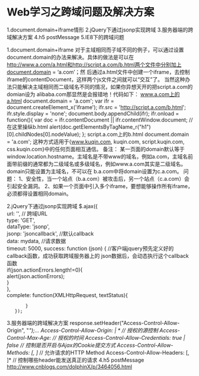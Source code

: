 # Web学习之跨域问题及解决方案


1.document.domain+iframe情形 
2.jQuery下通过jsonp实现跨域 
3.服务器端的跨域解决方案 
4.h5 postMessage
5.IE8下的跨域问题

1.document.domain+iframe
对于主域相同而子域不同的例子，可以通过设置document.domain的办法来解决。具体的做法是可以在
http://www.a.com/a.html和http://script.a.com/b.html两个文件中分别加上document.domain = ‘a.com’；然
后通过a.html文件中创建一个iframe，去控制iframe的contentDocument，这样两个js文件之间就可以“交互”了。
当然这种办法只能解决主域相同而二级域名不同的情况，如果你异想天开的把script.a.com的domian设为
alibaba.com那显然是会报错地！代码如下：
www.a.com上的a.html
document.domain = 'a.com';
var ifr = document.createElement_x('iframe');
ifr.src = 'http://script.a.com/b.html';
ifr.style.display = 'none';
document.body.appendChild(ifr);
ifr.onload = function(){
    var doc = ifr.contentDocument || ifr.contentWindow.document;
    // 在这里操纵b.html
    alert(doc.getElementsByTagName_r("h1")[0].childNodes[0].nodeValue);
};
script.a.com上的b.html
document.domain = 'a.com';
这种方式适用于{www.kuqin.com, kuqin.com, script.kuqin.com, css.kuqin.com}中的任何页面相互通信。
备注：
    某一页面的domain默认等于window.location.hostname。主域名是不带www的域名，例如a.com，主域名前
面带前缀的通常都为二级域名或多级域名，例如www.a.com其实是二级域名。 domain只能设置为主域名，不可以在
b.a.com中将domain设置为c.a.com。
问题：
	1、安全性，当一个站点（b.a.com）被攻击后，另一个站点（c.a.com）会引起安全漏洞。
	2、如果一个页面中引入多个iframe，要想能够操作所有iframe，必须都得设置相同domain。

2.jQuery下通过jsonp实现跨域
$.ajax({    
           url: '',  // 跨域URL   
           type: 'GET',    
           dataType: 'jsonp',    
           jsonp: 'jsoncallback', //默认callback   
           data: mydata, //请求数据   
           timeout: 5000, 
           success: function (json) { //客户端jquery预先定义好的callback函数，成功获取跨域服务器上的
json数据后，会动态执行这个callback函数    
               if(json.actionErrors.length!=0){    
                   alert(json.actionErrors);    
               }    
           },    
           complete: function(XMLHttpRequest, textStatus){    
                 
           }
       });

3.服务器端的跨域解决方案
response.setHeader("Access-Control-Allow-Origin", "*");...
Access-Control-Allow-Origin: <origin> | * // 授权的源控制
Access-Control-Max-Age: <delta-seconds> // 授权的时间
Access-Control-Allow-Credentials: true | false // 控制是否开启与Ajax的Cookie提交方式
Access-Control-Allow-Methods: <method>[, <method>]* // 允许请求的HTTP Method
Access-Control-Allow-Headers: <field-name>[, <field-name>]* // 控制哪些header能发送真正的请求 
4.h5 postMessage
http://www.cnblogs.com/dolphinX/p/3464056.html   
